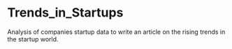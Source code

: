 # Trends_in_Startups
Analysis of companies startup data to write an article on the rising trends in the startup world.
